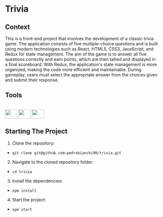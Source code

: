 # Trivia

## Context
This is a front-end project that involves the development of a classic trivia game. The application consists of five multiple-choice questions and is built using modern technologies such as React, HTML5, CSS3, JavaScript, and Redux for state management. The aim of the game is to answer all five questions correctly and earn points, which are then tallied and displayed in a final scoreboard. With Redux, the application's state management is more organized, making the code more efficient and maintainable. During gameplay, users must select the appropriate answer from the choices given and submit their response. 
<br>

## Tools
<div style="display: inline_block"><br>
 <img align="center" height="30" width="40" src="https://cdn.jsdelivr.net/gh/devicons/devicon/icons/css3/css3-plain.svg">
 <img align="center" height="30" width="40" src="https://cdn.jsdelivr.net/gh/devicons/devicon/icons/javascript/javascript-plain.svg">
 <img align="center" height="30" width="40" src="https://cdn.jsdelivr.net/gh/devicons/devicon/icons/react/react-original.svg">
</div>


## Starting The Project
1. Clone the repository:
  * ```git clone git@github.com:pedrobianchi90/trivia.git```
2. Navigate to the cloned repository folder:
  * ```cd trivia```
3. Install the dependencies:
  * ```npm install```
4. Start the project:
  * ```npm start```
